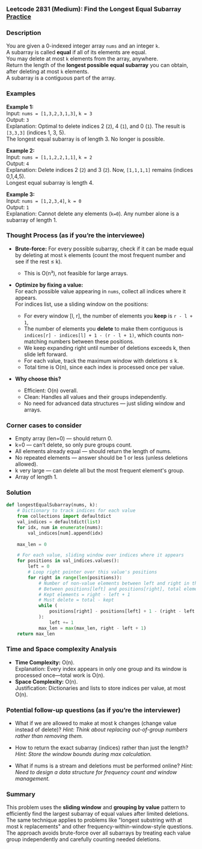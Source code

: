### Leetcode 2831 (Medium): Find the Longest Equal Subarray [Practice](https://leetcode.com/problems/find-the-longest-equal-subarray)

### Description  
You are given a 0-indexed integer array `nums` and an integer `k`.  
A subarray is called **equal** if all of its elements are equal.  
You may delete at most `k` elements from the array, anywhere.  
Return the length of the **longest possible equal subarray** you can obtain, after deleting at most `k` elements.  
A subarray is a contiguous part of the array.

### Examples  

**Example 1:**  
Input: `nums = [1,3,2,3,1,3]`, `k = 3`  
Output: `3`  
Explanation: Optimal to delete indices 2 (`2`), 4 (`1`), and 0 (`1`). The result is `[3,3,3]` (indices 1, 3, 5).  
The longest equal subarray is of length 3. No longer is possible.

**Example 2:**  
Input: `nums = [1,1,2,2,1,1]`, `k = 2`  
Output: `4`  
Explanation: Delete indices 2 (`2`) and 3 (`2`). Now, `[1,1,1,1]` remains (indices 0,1,4,5).  
Longest equal subarray is length 4.

**Example 3:**  
Input: `nums = [1,2,3,4]`, `k = 0`  
Output: `1`  
Explanation: Cannot delete any elements (`k=0`). Any number alone is a subarray of length 1.

### Thought Process (as if you’re the interviewee)  
- **Brute-force:** For every possible subarray, check if it can be made equal by deleting at most `k` elements (count the most frequent number and see if the rest ≤ k).  
    - This is O(n³), not feasible for large arrays.

- **Optimize by fixing a value:**  
  For each possible value appearing in `nums`, collect all indices where it appears.  
  For indices list, use a sliding window on the positions:  
  - For every window [l, r], the number of elements you **keep** is `r - l + 1`,  
  - The number of elements you **delete** to make them contiguous is `indices[r] - indices[l] + 1 - (r - l + 1)`, which counts non-matching numbers between these positions.
  - We keep expanding right until number of deletions exceeds k, then slide left forward.
  - For each value, track the maximum window with deletions ≤ k.
  - Total time is O(n), since each index is processed once per value.

- **Why choose this?**
    - Efficient: O(n) overall.
    - Clean: Handles all values and their groups independently.
    - No need for advanced data structures — just sliding window and arrays.

### Corner cases to consider  
- Empty array (len=0) — should return 0.
- k=0 — can’t delete, so only pure groups count.
- All elements already equal — should return the length of nums.
- No repeated elements — answer should be 1 or less (unless deletions allowed).
- k very large — can delete all but the most frequent element's group.
- Array of length 1.

### Solution

```python
def longestEqualSubarray(nums, k):
    # Dictionary to track indices for each value
    from collections import defaultdict
    val_indices = defaultdict(list)
    for idx, num in enumerate(nums):
        val_indices[num].append(idx)
    
    max_len = 0

    # For each value, sliding window over indices where it appears
    for positions in val_indices.values():
        left = 0
        # Loop right pointer over this value's positions
        for right in range(len(positions)):
            # Number of non-value elements between left and right in the array
            # Between positions[left] and positions[right], total elements = positions[right] - positions[left] + 1
            # Kept elements = right - left + 1
            # Must delete = total - kept
            while (
                positions[right] - positions[left] + 1 - (right - left + 1) > k
            ):
                left += 1
            max_len = max(max_len, right - left + 1)
    return max_len
```

### Time and Space complexity Analysis  

- **Time Complexity:** O(n).  
  Explanation: Every index appears in only one group and its window is processed once—total work is O(n).
- **Space Complexity:** O(n).  
  Justification: Dictionaries and lists to store indices per value, at most O(n).

### Potential follow-up questions (as if you’re the interviewer)  

- What if we are allowed to make at most k changes (change value instead of delete)?
  *Hint: Think about replacing out-of-group numbers rather than removing them.*

- How to return the exact subarray (indices) rather than just the length?
  *Hint: Store the window bounds during max calculation.*

- What if nums is a stream and deletions must be performed online?
  *Hint: Need to design a data structure for frequency count and window management.*

### Summary
This problem uses the **sliding window** and **grouping by value** pattern to efficiently find the largest subarray of equal values after limited deletions. The same technique applies to problems like "longest substring with at most k replacements" and other frequency-within-window-style questions. The approach avoids brute-force over all subarrays by treating each value group independently and carefully counting needed deletions.